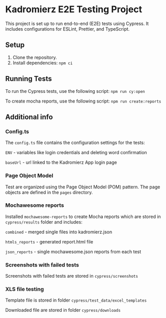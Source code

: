 # Kadromierz E2E Testing Project

This project is set up to run end-to-end (E2E) tests using Cypress. It includes configurations for ESLint, Prettier, and TypeScript.


## Setup

1. Clone the repository.
2. Install dependencies:
    ` npm ci `


## Running Tests

To run the Cypress tests, use the following script:
 ` npm run cy:open `

To create mocha reports, use the following script:
 ` npm run create:reports `


 ## Additional info
 
 ### Config.ts

 The `config.ts` file contains the configuration settings for the tests:

 `ENV` - variables like login credentials and deleting word confirmation

 `baseUrl` - url linked to the Kadromierz App login page

 ### Page Object Model

 Test are organized using the Page Object Model (POM) pattern. The page objects are defined in the `pages` directory.

 ### Mochawesome reports

 Installed `mochawesome-reports` to create Mocha reports which are stored in `cypress/results` folder and includes:
 
 `combined` - merged single files into kadromierz.json

 `htmls_reports` - generated report.html file

 `json_reports` - single mochawesome.json reports from each test

### Screenshots with failed tests

Screenshots with failed tests are stored in `cypress/screenshots`

 ### XLS file testing

 Template file is stored in folder `cypress/test_data/excel_templates`

 Downloaded file are stored in folder `cypress/downloads`



